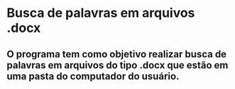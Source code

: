 # Busca de palavras em arquivos .docx

## O programa tem como objetivo realizar busca de palavras em arquivos do tipo .docx que estão em uma pasta do computador do usuário.

